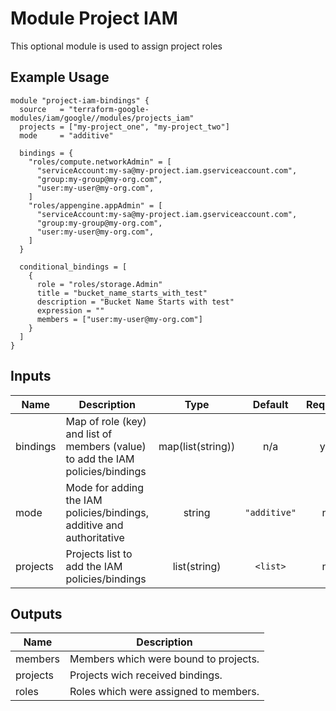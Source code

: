 # Module Project IAM

This optional module is used to assign project roles

## Example Usage
```
module "project-iam-bindings" {
  source   = "terraform-google-modules/iam/google//modules/projects_iam"
  projects = ["my-project_one", "my-project_two"]
  mode     = "additive"

  bindings = {
    "roles/compute.networkAdmin" = [
      "serviceAccount:my-sa@my-project.iam.gserviceaccount.com",
      "group:my-group@my-org.com",
      "user:my-user@my-org.com",
    ]
    "roles/appengine.appAdmin" = [
      "serviceAccount:my-sa@my-project.iam.gserviceaccount.com",
      "group:my-group@my-org.com",
      "user:my-user@my-org.com",
    ]
  }

  conditional_bindings = [
    {
      role = "roles/storage.Admin"
      title = "bucket_name_starts_with_test"
      description = "Bucket Name Starts with test"
      expression = ""
      members = ["user:my-user@my-org.com"]
    }
  ]
}
```

<!-- BEGINNING OF PRE-COMMIT-TERRAFORM DOCS HOOK -->
## Inputs

| Name | Description | Type | Default | Required |
|------|-------------|:----:|:-----:|:-----:|
| bindings | Map of role (key) and list of members (value) to add the IAM policies/bindings | map(list(string)) | n/a | yes |
| mode | Mode for adding the IAM policies/bindings, additive and authoritative | string | `"additive"` | no |
| projects | Projects list to add the IAM policies/bindings | list(string) | `<list>` | no |

## Outputs

| Name | Description |
|------|-------------|
| members | Members which were bound to projects. |
| projects | Projects wich received bindings. |
| roles | Roles which were assigned to members. |

<!-- END OF PRE-COMMIT-TERRAFORM DOCS HOOK -->
